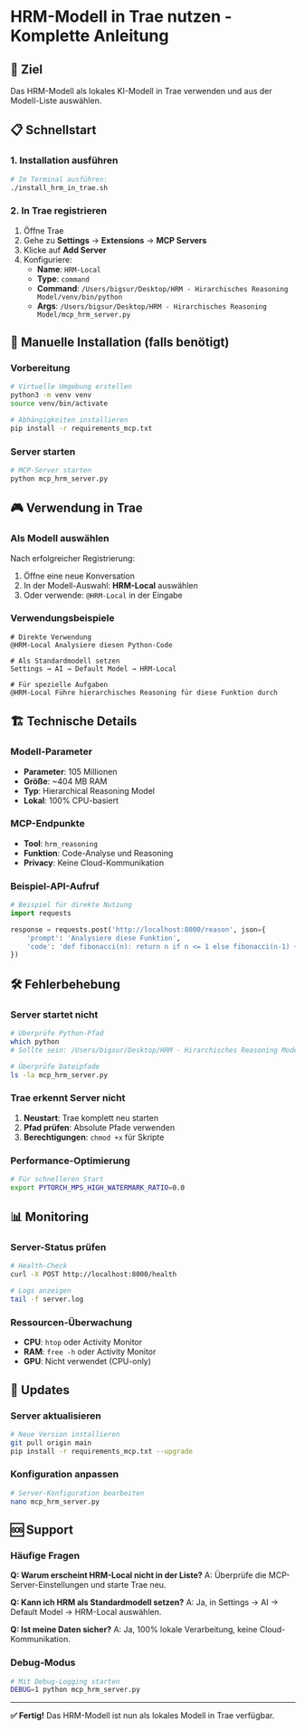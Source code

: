 # HRM-Modell in Trae nutzen - Komplette Anleitung

## 🎯 Ziel
Das HRM-Modell als lokales KI-Modell in Trae verwenden und aus der Modell-Liste auswählen.

## 📋 Schnellstart

### 1. Installation ausführen
```bash
# Im Terminal ausführen:
./install_hrm_in_trae.sh
```

### 2. In Trae registrieren
1. Öffne Trae
2. Gehe zu **Settings** → **Extensions** → **MCP Servers**
3. Klicke auf **Add Server**
4. Konfiguriere:
   - **Name**: `HRM-Local`
   - **Type**: `command`
   - **Command**: `/Users/bigsur/Desktop/HRM - Hirarchisches Reasoning Model/venv/bin/python`
   - **Args**: `/Users/bigsur/Desktop/HRM - Hirarchisches Reasoning Model/mcp_hrm_server.py`

## 🔧 Manuelle Installation (falls benötigt)

### Vorbereitung
```bash
# Virtuelle Umgebung erstellen
python3 -m venv venv
source venv/bin/activate

# Abhängigkeiten installieren
pip install -r requirements_mcp.txt
```

### Server starten
```bash
# MCP-Server starten
python mcp_hrm_server.py
```

## 🎮 Verwendung in Trae

### Als Modell auswählen
Nach erfolgreicher Registrierung:
1. Öffne eine neue Konversation
2. In der Modell-Auswahl: **HRM-Local** auswählen
3. Oder verwende: `@HRM-Local` in der Eingabe

### Verwendungsbeispiele
```
# Direkte Verwendung
@HRM-Local Analysiere diesen Python-Code

# Als Standardmodell setzen
Settings → AI → Default Model → HRM-Local

# Für spezielle Aufgaben
@HRM-Local Führe hierarchisches Reasoning für diese Funktion durch
```

## 🏗️ Technische Details

### Modell-Parameter
- **Parameter**: 105 Millionen
- **Größe**: ~404 MB RAM
- **Typ**: Hierarchical Reasoning Model
- **Lokal**: 100% CPU-basiert

### MCP-Endpunkte
- **Tool**: `hrm_reasoning`
- **Funktion**: Code-Analyse und Reasoning
- **Privacy**: Keine Cloud-Kommunikation

### Beispiel-API-Aufruf
```python
# Beispiel für direkte Nutzung
import requests

response = requests.post('http://localhost:8000/reason', json={
    'prompt': 'Analysiere diese Funktion',
    'code': 'def fibonacci(n): return n if n <= 1 else fibonacci(n-1) + fibonacci(n-2)'
})
```

## 🛠️ Fehlerbehebung

### Server startet nicht
```bash
# Überprüfe Python-Pfad
which python
# Sollte sein: /Users/bigsur/Desktop/HRM - Hirarchisches Reasoning Model/venv/bin/python

# Überprüfe Dateipfade
ls -la mcp_hrm_server.py
```

### Trae erkennt Server nicht
1. **Neustart**: Trae komplett neu starten
2. **Pfad prüfen**: Absolute Pfade verwenden
3. **Berechtigungen**: `chmod +x` für Skripte

### Performance-Optimierung
```bash
# Für schnelleren Start
export PYTORCH_MPS_HIGH_WATERMARK_RATIO=0.0
```

## 📊 Monitoring

### Server-Status prüfen
```bash
# Health-Check
curl -X POST http://localhost:8000/health

# Logs anzeigen
tail -f server.log
```

### Ressourcen-Überwachung
- **CPU**: `htop` oder Activity Monitor
- **RAM**: `free -h` oder Activity Monitor
- **GPU**: Nicht verwendet (CPU-only)

## 🔄 Updates

### Server aktualisieren
```bash
# Neue Version installieren
git pull origin main
pip install -r requirements_mcp.txt --upgrade
```

### Konfiguration anpassen
```bash
# Server-Konfiguration bearbeiten
nano mcp_hrm_server.py
```

## 🆘 Support

### Häufige Fragen
**Q: Warum erscheint HRM-Local nicht in der Liste?**
A: Überprüfe die MCP-Server-Einstellungen und starte Trae neu.

**Q: Kann ich HRM als Standardmodell setzen?**
A: Ja, in Settings → AI → Default Model → HRM-Local auswählen.

**Q: Ist meine Daten sicher?**
A: Ja, 100% lokale Verarbeitung, keine Cloud-Kommunikation.

### Debug-Modus
```bash
# Mit Debug-Logging starten
DEBUG=1 python mcp_hrm_server.py
```

---

**✅ Fertig!** Das HRM-Modell ist nun als lokales Modell in Trae verfügbar.